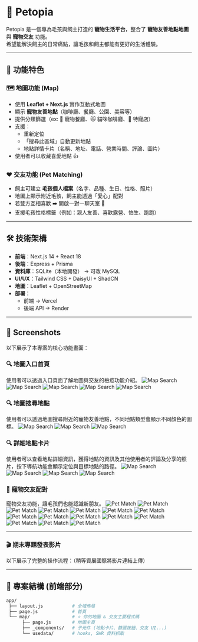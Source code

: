 # 🐾 Petopia

Petopia 是一個專為毛孩與飼主打造的 **寵物生活平台**，整合了 **寵物友善地點地圖** 與 **寵物交友** 功能。  
希望能解決飼主的日常痛點，讓毛孩和飼主都能有更好的生活體驗。

---

## 🚀 功能特色

### 🗺️ 地圖功能 (Map)
- 使用 **Leaflet + Next.js** 實作互動式地圖  
- 顯示 **寵物友善地點**（咖啡廳、餐廳、公園、美容等）  
- 提供分類篩選（ex: 🐶 寵物餐廳、🐱 貓咪咖啡廳、🦎 特寵店）  
- 支援：
  - 重新定位
  - 「搜尋此區域」自動更新地點
  - 地點詳情卡片（名稱、地址、電話、營業時間、評論、圖片）  
- 使用者可以收藏喜愛地點 👍  

### ❤️ 交友功能 (Pet Matching)
- 飼主可建立 **毛孩個人檔案**（名字、品種、生日、性格、照片）  
- 地圖上顯示附近毛孩，飼主能透過「愛心」配對  
- 若雙方互相喜歡 ➡️ 開啟一對一聊天室 💬  
- 支援毛孩性格標籤（例如：親人友善、喜歡露營、怕生、跑跑）  

---

## 🛠️ 技術架構

- **前端**：Next.js 14 + React 18  
- **後端**：Express + Prisma  
- **資料庫**：SQLite（本地開發） → 可改 MySQL  
- **UI/UX**：Tailwind CSS + DaisyUI + ShadCN  
- **地圖**：Leaflet + OpenStreetMap  
- **部署**：
  - 前端 → Vercel
  - 後端 API → Render  

---

## 📸 Screenshots

以下展示了本專案的核心功能畫面：

### 🔍 地圖入口首頁
使用者可以透過入口頁面了解地圖與交友的檢疫功能介紹。
![Map Search](./screenshots/map-index1.png)
![Map Search](./screenshots/map-index2.png)
![Map Search](./screenshots/map-index3.png)
![Map Search](./screenshots/map-index4.png)
![Map Search](./screenshots/map-index5.png)

### 🔍 地圖搜尋地點
使用者可以透過地圖搜尋附近的寵物友善地點，不同地點類型會顯示不同顏色的圖標。
![Map Search](./screenshots/map-search1.png)
![Map Search](./screenshots/map-search2.png)
![Map Search](./screenshots/map-search3.png)

### 🔍 詳細地點卡片
使用者可以查看地點詳細資訊，獲得地點的資訊及其他使用者的評論及分享的照片，按下導航功能會顯示定位與目標地點的路徑。
![Map Search](./screenshots/map-detail1.png)
![Map Search](./screenshots/map-detail2.png)
![Map Search](./screenshots/map-detail3.png)
![Map Search](./screenshots/map-navigation1.png)


### 🐾 寵物交友配對
寵物交友功能，讓毛孩們也能認識新朋友。
![Pet Match](./screenshots/friend1.png)
![Pet Match](./screenshots/friend2.png)
![Pet Match](./screenshots/friend3.png)
![Pet Match](./screenshots/friend4.png)
![Pet Match](./screenshots/friend5.png)
![Pet Match](./screenshots/friend6.png)
![Pet Match](./screenshots/friend7.png)
![Pet Match](./screenshots/friend8.png)
![Pet Match](./screenshots/friend9.png)
![Pet Match](./screenshots/friend10.png)
![Pet Match](./screenshots/friend11.png)
![Pet Match](./screenshots/friend12.png)
![Pet Match](./screenshots/friend13.png)
![Pet Match](./screenshots/friend14.png)
![Pet Match](./screenshots/friend15.png)

---

### 🎬 期末專題發表影片
以下展示了完整的操作流程：（稍等資展國際將影片連結上傳）

---


## 📂 專案結構 (前端部分)

```bash
app/
 ├── layout.js           # 全域佈局
 ├── page.js             # 首頁
 └── map/                # ⭐ 你的地圖 & 交友主要程式碼
      ├── page.js        # 地圖主頁
      ├── _components/   # 子元件 (地點卡片、篩選按鈕、交友 UI...)
      └── usedata/       # hooks, SWR 資料抓取
